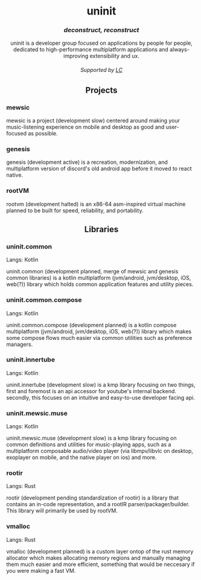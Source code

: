 <h1 align="center"> uninit </h1>

<h3 align="center"><bold><i>deconstruct, reconstruct</i></bold></h3>

<p align="center">
  uninit is a developer group focused on applications by people for people, <br />
  dedicated to high-performance multiplatform applications and always-improving 
  extensibility and ux.
</p>

<h6 align="center"><bold>Supported by <a href="https://github.com/LeviathanCorporation/">LC</a></bold></h6>

<h2 align="center">
  Projects
</h2>

<h3 > mewsic </h3>

mewsic is a project (development slow) centered around making your music-listening
experience on mobile and desktop as good and user-focused as possible.

<h3 > genesis </h3>

genesis (development active) is a recreation, modernization, and multiplatform version
of discord's old android app before it moved to react native.

<h3 > rootVM </h3>

rootvm (development halted) is an x86-64 asm-inspired virtual machine planned to be
built for speed, reliability, and portability. 

<h2 align="center">
  Libraries
</h2>

<h3> uninit.common </h3>

Langs: Kotlin

uninit.common (development planned, merge of mewsic and genesis common libraries) is a 
kotlin multiplatform (jvm/android, jvm/desktop, iOS, web(?)) library which holds common
application features and utility pieces.

<h3> uninit.common.compose </h3>

Langs: Kotlin

uninit.common.compose (development planned) is a kotlin compose multiplatform (jvm/android,
jvm/desktop, iOS, web(?)) library which makes some compose flows much easier via common 
utilities such as preference managers.

<h3> uninit.innertube </h3>

Langs: Kotlin

uninit.innertube (development slow) is a kmp library focusing on two things, first and
foremost is an api accessor for youtube's internal backend. secondly, this focuses
on an intuitive and easy-to-use developer facing api.

<h3> uninit.mewsic.muse </h3>

Langs: Kotlin

uninit.mewsic.muse (development slow) is a kmp library focusing on common definitions
and utilities for music-playing apps, such as a multiplatform composable audio/video
player (via libmpv/libvlc on desktop, exoplayer on mobile, and the native player on
ios) and more.

<h3> rootir </h3>

Langs: Rust

rootir (development pending standardization of rootir) is a library that contains an
in-code representation, and a rootIR parser/packager/builder. This library will primarily
be used by rootVM.

<h3> vmalloc </h3>

Langs: Rust

vmalloc (development planned) is a custom layer ontop of the rust memory allocator which
makes allocating memory regions and manually managing them much easier and more efficient,
something that would be neccesary if you were making a fast VM.
